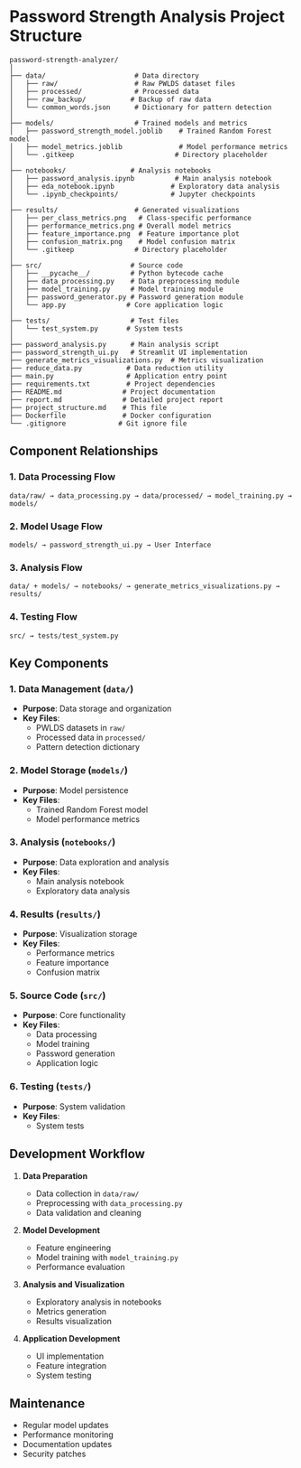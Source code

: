 # Password Strength Analysis Project Structure

```
password-strength-analyzer/
│
├── data/                      # Data directory
│   ├── raw/                   # Raw PWLDS dataset files
│   ├── processed/             # Processed data
│   ├── raw_backup/           # Backup of raw data
│   └── common_words.json      # Dictionary for pattern detection
│
├── models/                    # Trained models and metrics
│   ├── password_strength_model.joblib    # Trained Random Forest model
│   ├── model_metrics.joblib              # Model performance metrics
│   └── .gitkeep                         # Directory placeholder
│
├── notebooks/                # Analysis notebooks
│   ├── password_analysis.ipynb          # Main analysis notebook
│   ├── eda_notebook.ipynb              # Exploratory data analysis
│   └── .ipynb_checkpoints/             # Jupyter checkpoints
│
├── results/                   # Generated visualizations
│   ├── per_class_metrics.png   # Class-specific performance
│   ├── performance_metrics.png # Overall model metrics
│   ├── feature_importance.png  # Feature importance plot
│   ├── confusion_matrix.png    # Model confusion matrix
│   └── .gitkeep               # Directory placeholder
│
├── src/                      # Source code
│   ├── __pycache__/          # Python bytecode cache
│   ├── data_processing.py    # Data preprocessing module
│   ├── model_training.py     # Model training module
│   ├── password_generator.py # Password generation module
│   └── app.py               # Core application logic
│
├── tests/                    # Test files
│   └── test_system.py       # System tests
│
├── password_analysis.py      # Main analysis script
├── password_strength_ui.py   # Streamlit UI implementation
├── generate_metrics_visualizations.py  # Metrics visualization
├── reduce_data.py           # Data reduction utility
├── main.py                  # Application entry point
├── requirements.txt         # Project dependencies
├── README.md               # Project documentation
├── report.md               # Detailed project report
├── project_structure.md    # This file
├── Dockerfile              # Docker configuration
└── .gitignore             # Git ignore file
```

## Component Relationships

### 1. Data Processing Flow
```
data/raw/ → data_processing.py → data/processed/ → model_training.py → models/
```

### 2. Model Usage Flow
```
models/ → password_strength_ui.py → User Interface
```

### 3. Analysis Flow
```
data/ + models/ → notebooks/ → generate_metrics_visualizations.py → results/
```

### 4. Testing Flow
```
src/ → tests/test_system.py
```

## Key Components

### 1. Data Management (`data/`)
- **Purpose**: Data storage and organization
- **Key Files**:
  - PWLDS datasets in `raw/`
  - Processed data in `processed/`
  - Pattern detection dictionary

### 2. Model Storage (`models/`)
- **Purpose**: Model persistence
- **Key Files**:
  - Trained Random Forest model
  - Model performance metrics

### 3. Analysis (`notebooks/`)
- **Purpose**: Data exploration and analysis
- **Key Files**:
  - Main analysis notebook
  - Exploratory data analysis

### 4. Results (`results/`)
- **Purpose**: Visualization storage
- **Key Files**:
  - Performance metrics
  - Feature importance
  - Confusion matrix

### 5. Source Code (`src/`)
- **Purpose**: Core functionality
- **Key Files**:
  - Data processing
  - Model training
  - Password generation
  - Application logic

### 6. Testing (`tests/`)
- **Purpose**: System validation
- **Key Files**:
  - System tests

## Development Workflow

1. **Data Preparation**
   - Data collection in `data/raw/`
   - Preprocessing with `data_processing.py`
   - Data validation and cleaning

2. **Model Development**
   - Feature engineering
   - Model training with `model_training.py`
   - Performance evaluation

3. **Analysis and Visualization**
   - Exploratory analysis in notebooks
   - Metrics generation
   - Results visualization

4. **Application Development**
   - UI implementation
   - Feature integration
   - System testing

## Maintenance

- Regular model updates
- Performance monitoring
- Documentation updates
- Security patches 